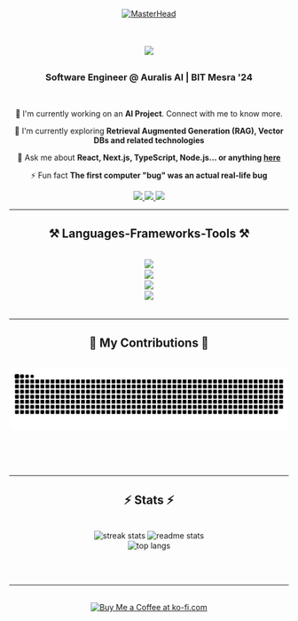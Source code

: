 <div align="center">
    
[![MasterHead](https://media.giphy.com/media/qEqiI3Oq7vBkoE236M/giphy.gif)](https://prashantkumar60099.netlify.app/)

</div>

<h1 align="center">
    <img src="https://readme-typing-svg.herokuapp.com/?font=Righteous&size=35&center=true&vCenter=true&width=500&height=70&duration=4000&lines=Hi+There!+👋;+I'm+Prashant+Kumar!;" />
</h1>

<h3 align="center">Software Engineer @ Auralis AI | BIT Mesra '24</h3>

<br/>

<div align="center">
 
 🔭 I'm currently working on an **AI Project**. Connect with me to know more.
 
 🌱 I'm currently exploring **Retrieval Augmented Generation (RAG), Vector DBs and related technologies**

 💬 Ask me about **React, Next.js, TypeScript, Node.js... or anything [here](https://prashantkumar60099.netlify.app/)**

 ⚡ Fun fact **The first computer "bug" was an actual real-life bug**
 
 </div>

<div align="center"> 
  <a href="mailto:prashantkumar18.pk@gmail.com">
    <img src="https://img.shields.io/badge/Gmail-333333?style=for-the-badge&logo=gmail&logoColor=red" />
  </a>
  <a href="https://linkedin.com/in/prashant-kumar-778246188/" target="_blank">
    <img src="https://img.shields.io/badge/LinkedIn-0077B5?style=for-the-badge&logo=linkedin&logoColor=white" target="_blank" />
  </a>
  <a href="https://prashantkumar60099.netlify.app" target="_blank">
     <img src="https://img.shields.io/badge/Portfolio-FF5722?style=for-the-badge&logo=todoist&logoColor=white" target="_blank" /> <!-- sqlite, safari, google-chrome are other good icon options -->
  </a>
</div>

 <hr/>
 
<h2 align="center">⚒️ Languages-Frameworks-Tools ⚒️</h2>
<br/>
<div align="center">
    <img src="https://skillicons.dev/icons?i=react,redux,typescript,nextjs,nodejs,javascript" /><br>
    <img src="https://skillicons.dev/icons?i=tailwind,mui,html,css,sass,bootstrap" /><br>
    <img src="https://skillicons.dev/icons?i=python,java,mongodb,mysql,firebase" /><br>
    <img src="https://skillicons.dev/icons?i=git,github,figma,vscode,postman" />
</div>

<br/>
<hr/>

<div align="center">
  <h2>🐍 My Contributions 🐍</h2>
  <br>
  <img alt="snake eating my contributions" src="https://raw.githubusercontent.com/salesp07/salesp07/output/github-contribution-grid-snake.svg" />
  
  <br/><br/><br/>
</div>

<hr/>

<h2 align="center">⚡ Stats ⚡</h2>
<br>
<div align=center>
  <img width=390 src="https://streak-stats.demolab.com/?user=prashantkumar182000&count_private=true&theme=react&border_radius=10" alt="streak stats"/>
  <img width=390 src="https://github-readme-stats-salesp07.vercel.app/api?username=prashantkumar182000&count_private=true&show_icons=true&theme=react&rank_icon=github&border_radius=10" alt="readme stats" />
  <br/>
  <img width=325 align="center" src="https://github-readme-stats-salesp07.vercel.app/api/top-langs/?username=prashantkumar182000&hide=HTML&langs_count=8&layout=compact&theme=react&border_radius=10&size_weight=0.5&count_weight=0.5&exclude_repo=github-readme-stats" alt="top langs" />
</div>

<br/><br/>

<hr/>

<br/>

<div align="center">
<a href='https://buymeacoffee.com/prashantkumar182000' target='_blank'><img height='64' style='border:0px;height:64px;' src='https://storage.ko-fi.com/cdn/kofi1.png?v=3' border='0' alt='Buy Me a Coffee at ko-fi.com' /></a>
</div>

<br/>
